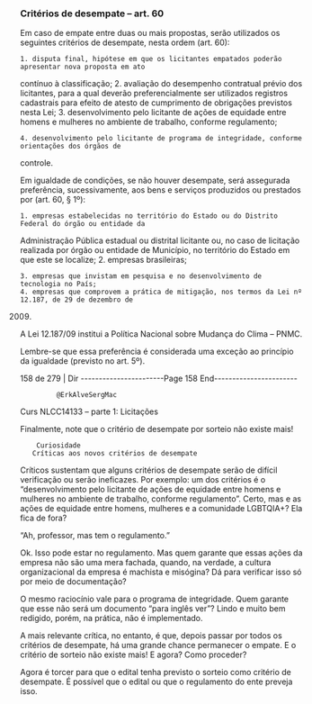 ### Critérios de desempate – art. 60
Em caso de empate entre duas ou mais propostas, serão utilizados os seguintes critérios de desempate,
nesta ordem (art. 60):

    1. disputa final, hipótese em que os licitantes empatados poderão apresentar nova proposta em ato
  contínuo à classificação;
    2. avaliação do desempenho contratual prévio dos licitantes, para a qual deverão preferencialmente ser
  utilizados registros cadastrais para efeito de atesto de cumprimento de obrigações previstos nesta Lei;
    3. desenvolvimento pelo licitante de ações de equidade entre homens e mulheres no ambiente de
  trabalho, conforme regulamento;

    4. desenvolvimento pelo licitante de programa de integridade, conforme orientações dos órgãos de
  controle.

Em igualdade de condições, se não houver desempate, será assegurada preferência, sucessivamente, aos bens e
serviços produzidos ou prestados por (art. 60, § 1º):

    1. empresas estabelecidas no território do Estado ou do Distrito Federal do órgão ou entidade da
  Administração Pública estadual ou distrital licitante ou, no caso de licitação realizada por órgão ou
  entidade de Município, no território do Estado em que este se localize;
    2. empresas brasileiras;

    3. empresas que invistam em pesquisa e no desenvolvimento de tecnologia no País;
    4. empresas que comprovem a prática de mitigação, nos termos da Lei nº 12.187, de 29 de dezembro de
  2009.

A Lei 12.187/09 institui a Política Nacional sobre Mudança do Clima – PNMC.

Lembre-se que essa preferência é considerada uma exceção ao princípio da igualdade (previsto no art. 5º).



 158 de 279 | Dir
-----------------------Page 158 End-----------------------

             @ErkAlveSergMac
 Curs            NLCC14133 – parte 1: Licitações


Finalmente, note que o critério de desempate por sorteio não existe mais!


        Curiosidade
       Críticas aos novos critérios de desempate

Críticos sustentam que alguns critérios de desempate serão de difícil verificação ou serão ineficazes. Por exemplo: um dos
critérios é o “desenvolvimento pelo licitante de ações de equidade entre homens e mulheres no ambiente de trabalho,
conforme regulamento”. Certo, mas e as ações de equidade entre homens, mulheres e a comunidade LGBTQIA+? Ela fica de
fora?

“Ah, professor, mas tem o regulamento.”

Ok. Isso pode estar no regulamento. Mas quem garante que essas ações da empresa não são uma mera fachada, quando, na
verdade, a cultura organizacional da empresa é machista e misógina? Dá para verificar isso só por meio de documentação?

O mesmo raciocínio vale para o programa de integridade. Quem garante que esse não será um documento “para inglês ver”?
Lindo e muito bem redigido, porém, na prática, não é implementado.

A mais relevante crítica, no entanto, é que, depois passar por todos os critérios de desempate, há uma grande chance
permanecer o empate. E o critério de sorteio não existe mais! E agora? Como proceder?

Agora é torcer para que o edital tenha previsto o sorteio como critério de desempate. É possível que o edital ou que o
regulamento do ente preveja isso.